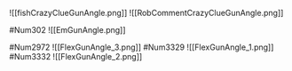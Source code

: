 
![[fishCrazyClueGunAngle.png]]
![[RobCommentCrazyClueGunAngle.png]]

#Num302
![[EmGunAngle.png]]

#Num2972
![[FlexGunAngle_3.png]]
#Num3329
![[FlexGunAngle_1.png]]
#Num3332
![[FlexGunAngle_2.png]]